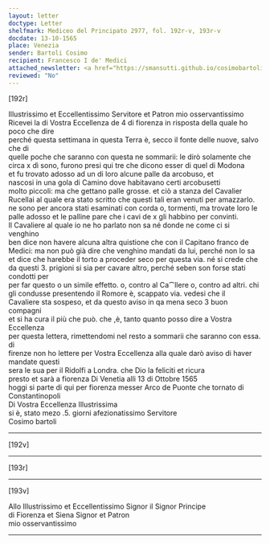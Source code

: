```yaml
---
layout: letter
doctype: Letter
shelfmark: Mediceo del Principato 2977, fol. 192r-v, 193r-v
docdate: 13-10-1565
place: Venezia
sender: Bartoli Cosimo
recipient: Francesco I de' Medici
attached_newsletter: <a href="https://smansutti.github.io/cosimobartoli/texts/3079_136/">3079_136</a>
reviewed: "No"
---
```


[192r]  
  
  
Illustrissimo et Eccellentissimo Servitore et Patron mio osservantissimo  
Ricevei la di Vostra Eccellenza de 4 di fiorenza in risposta della quale ho poco che dire  
perché questa settimana in questa Terra è, secco il fonte delle nuove, salvo che di  
quelle poche che saranno con questa ne sommarii: le dirò solamente che  
circa x dì sono, furono presi qui tre che dicono esser di quel di Modona  
et fu trovato adosso ad un di loro alcune palle da arcobuso, et  
nascosi in una gola di Camino dove habitavano certi arcobusetti  
molto piccoli: ma che gettano palle grosse. et ciò a stanza del Cavalier  
Rucellai al quale era stato scritto che questi tali eran venuti per amazzarlo.  
ne sono per ancora stati esaminati con corda o, tormenti, ma trovate loro le  
palle adosso et le palline pare che i cavi de x gli habbino per convinti.  
Il Cavaliere al quale io ne ho parlato non sa né donde ne come ci si venghino  
ben dice non havere alcuna altra quistione che con il Capitano franco de  
Medici: ma non può già dire che venghino mandati da lui, perché non lo sa  
et dice che harebbe il torto a proceder seco per questa via. né si crede che  
da questi 3. prigioni si sia per cavare altro, perché seben son forse stati condotti per  
per far questo o un simile effetto. o, contro al Ca⁀llere o, contro ad altri. chi  
gli condusse presentendo il Romore è, scappato via. vedesi che il  
Cavaliere sta sospeso, et da questo aviso in qa mena seco 3 buon compagni  
et si ha cura il più che può. che ,è, tanto quanto posso dire a Vostra Eccellenza  
per questa lettera, rimettendomi nel resto a sommarii che saranno con essa. di  
firenze non ho lettere per Vostra Eccellenza alla quale darò aviso di haver mandate questi  
sera le sua per il Ridolfi a Londra. che Dio la feliciti et ricura  
presto et sarà a fiorenza Di Venetia alli 13 di Ottobre 1565  
hoggi si parte di qui per fiorenza messer Arco de Puonte che tornato di Constantinopoli  
Di Vostra Eccellenza Illustrissima  
si è, stato mezo .5. giorni afezionatissimo Servitore  
Cosimo bartoli  
  
---  

[192v]  
  
  
  
---  

[193r]  
  
  
  
---  

[193v]  
  
  
Allo Illustrissimo et Eccellentissimo Signor il Signor Principe  
di Fiorenza et Siena Signor et Patron  
mio osservantissimo  
  
---  


